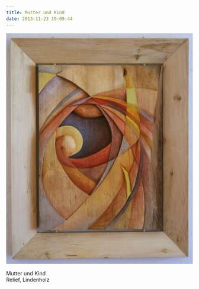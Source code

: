 ```yaml
---
title: Mutter und Kind
date: 2013-11-23 19:09:44
---
```

![Mutter und Kind](/img/holzreliefs/mutter-und-kind.jpg)

Mutter und Kind<br>
Relief, Lindenholz
